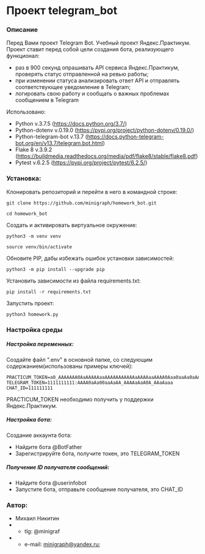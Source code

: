 # Проект telegram_bot
### Описание
Перед Вами проект Telegram Bot. Учебный проект Яндекс.Практикум.
Проект ставит перед собой цели создания бота, реализующего функционал:
* раз в 900 секунд опрашивать API сервиса Яндекс.Практикум, проверять статус отправленной на ревью работы;
* при изменении статуса анализировать ответ API и отправлять соответствующее уведомление в Telegram;
* логировать свою работу и сообщать о важных проблемах сообщением в Telegram

Использовано:
* Python v.3.7.5 (https://docs.python.org/3.7/)
* Python-dotenv v.0.19.0 (https://pypi.org/project/python-dotenv/0.19.0/)
* Python-telegram-bot v.13.7 (https://docs.python-telegram-bot.org/en/v13.7/telegram.bot.html)
* Flake 8 v.3.9.2 (https://buildmedia.readthedocs.org/media/pdf/flake8/stable/flake8.pdf)
* Pytest v.6.2.5 (https://pypi.org/project/pytest/6.2.5/)

### Установка:
Клонировать репозиторий и перейти в него в командной строке:

```
git clone https://github.com/minigraph/homework_bot.git
```

```
cd homework_bot
```

Cоздать и активировать виртуальное окружение:

```
python3 -m venv venv
```

```
source venv/bin/activate
```

Обновите PIP, дабы избежать ошибок установки зависимостей:

```
python3 -m pip install --upgrade pip
```

Установить зависимости из файла requirements.txt:

```
pip install -r requirements.txt
```

Запустить проект:

```
python3 homework.py
```

### Настройка среды
##### Настройка переменных:
Создайте файл ".env" в основной папке, со следующим содержанием(использованы примеры ключей):
```
PRACTICUM_TOKEN=a0_AAAAAAA0AaAAAAAaaAAAAAAAAAAAaAAAAaaAAAA0Aaa0aaAa0aAAaAA
TELEGRAM_TOKEN=1111111111:AAAA0aAa00aaAaAA_AAAAaAaA0A_AAaAaaa
CHAT_ID=111111111
```
PRACTICUM_TOKEN необходимо получить у поддержки Яндекс.Практикум.

##### Настройка бота:
Создание аккаунта бота:
* Найдите бота @BotFather
* Зарегистрируйте бота, получите токен, это TELEGRAM_TOKEN

##### Получение ID получателя сообщений:
* Найдите бота @userinfobot
* Запустите бота, отправьте сообщение получателя, это CHAT_ID

### Автор:
* Михаил Никитин
* * tlg: @minigraf 
* * e-mail: minigraph@yandex.ru;
